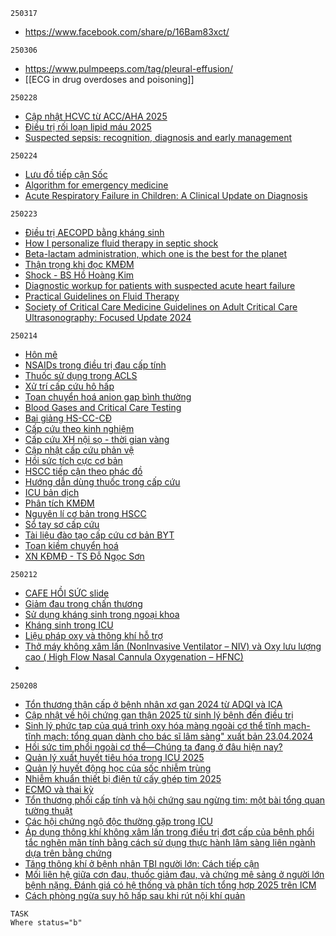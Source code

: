 `250317`
- https://www.facebook.com/share/p/16Bam83xct/

`250306`
- https://www.pulmpeeps.com/tag/pleural-effusion/
- [[ECG in drug overdoses and poisoning]]

`250228`
- [Cập nhật HCVC từ ACC/AHA 2025](https://www.facebook.com/100002281745061/posts/9277633228989310/)
- [Điều trị rối loạn lipid máu 2025](https://www.facebook.com/819395749/posts/10162464924855750/)
- [Suspected sepsis: recognition, diagnosis and early management](https://drive.google.com/file/d/1ta6UWw0Nlizu9GtRYKxQQpaGqXm1305x)

`250224`
- [Lưu đồ tiếp cận Sốc](https://vt.tiktok.com/ZSMSLjp8V/)
- [Algorithm for emergency medicine](https://drive.google.com/file/d/1rEqCjExwW7-GR3eiLe9dI2ylgZ9IXkTb/)
- [Acute Respiratory Failure in Children: A Clinical Update on Diagnosis](https://drive.google.com/file/d/1sQGStbis94egKGg_CF0CC-eksUzOkfOf/)

`250223`
- [Điều trị AECOPD bằng kháng sinh](https://www.tiktok.com/@dr_icu/video/7443424951887039762?_r=1&_t=ZS-8tvJmXftk8m)
- [How I personalize fluid therapy in septic shock](https://acrobat.adobe.com/link/track?uri=urn%3Aaaid%3Ascds%3AUS%3A2902e990-74db-3ebb-bf4a-0d46f301da74&fbclid=IwY2xjawIeBBJleHRuA2FlbQIxMQABHZUwlOIuL7dPwWNOCv4bCApywF_mWNzUdtg6udimdQPxgbXPCVCoaxgfnQ_aem_nUFIc_vmDhxQC3Sb8fGdrA&sfnsn=mo)
- [Beta-lactam administration, which one is the best for the planet](https://link.springer.com/epdf/10.1007/s00134-024-07697-w?sharing_token=VW_XAhyPpLwm2A-AGOtN7_e4RwlQNchNByi7wbcMAY5SoTOTYtMKjLoZu5O6E6U-7_MpnIl59__kLsEcPHH2lHn5HozJvcbnvGEn2HjBdXBLDMftnOC4ouKoshhTnrho69_fd92VKnjaJ9pGzNwAwM0JFHS7V4kE4X20lnBBHfs%3D)
- [Thận trọng khi đọc KMĐM](https://www.facebook.com/100026500849589/posts/1661361838090495/?mibextid=xfxF2i&rdid=h0OCtcY0anB0hSXq)
- [Shock - BS Hồ Hoàng Kim](https://vt.tiktok.com/ZSM6nd7vB/)
- [Diagnostic workup for patients with suspected acute heart failure](https://www.facebook.com/100006679656740/posts/4193185627580718/?mibextid=xfxF2i&rdid=q5DtK3juTolLtK58)
- [Practical Guidelines on Fluid Therapy](https://drive.google.com/file/d/1HCuI2pkaQQfPEpLUEhn4cdkxiet12-ZD/)
- [Society of Critical Care Medicine Guidelines on Adult Critical Care Ultrasonography: Focused Update 2024](https://drive.google.com/file/d/1ssi2qz6f-KqM26IAYv7fcW1MncBPGMf5/edit)

`250214`
- [Hôn mê](https://vt.tiktok.com/ZSM8VAtcW/)
- [NSAIDs trong điều trị đau cấp tính](https://vt.tiktok.com/ZSM8VjbmB/)
- [Thuốc sử dụng trong ACLS](https://vt.tiktok.com/ZSM8VQFPk/)
- [Xử trí cấp cứu hô hấp](https://vt.tiktok.com/ZSMNrbNna/)
- [Toan chuyển hoá anion gap bình thường](https://onlinelibrary.wiley.com/doi/epdf/10.1111/imj.16418)
- [Blood Gases and Critical Care Testing](https://drive.google.com/file/d/17wCD1PT3IWeLOHxHm3L3UsZiKFtKoMXf/)
- [Bai giảng HS-CC-CĐ](https://drive.google.com/file/d/1At1fjRa5_yO-jmssZdcvz3eTai4Z11nM/view)
- [Cấp cứu theo kinh nghiệm](https://drive.google.com/file/d/0Bw0Y1kRVykxmN1IxVzBOc1VRQm8/view?resourcekey=0-wlgYyhZ5CFepnRccfIINhw)
- [Cấp cứu XH nội sọ - thời gian vàng](https://drive.google.com/file/d/149GK1OI990MFeSM-pbgHbML4XRH6V3yO/view)
- [Cập nhật cấp cứu phản vệ](https://drive.google.com/file/d/0Bw0Y1kRVykxmem00NW1mYzBsUmc/view?resourcekey=0-v256BO1z727pWQ1Ht_MtMQ)
- [Hồi sức tích cực cơ bản](https://drive.google.com/file/d/0Bw0Y1kRVykxmRjJmdXZ0ZG5HTGs/view?resourcekey=0-T2ffggRSmywecNDsINmBYQ)
- [HSCC tiếp cận theo phác đồ](https://drive.google.com/file/d/0Bw0Y1kRVykxmRjJmdXZ0ZG5HTGs/view?resourcekey=0-T2ffggRSmywecNDsINmBYQ)
- [Hướng dẫn dùng thuốc trong cấp cứu](https://drive.google.com/file/d/0Bw0Y1kRVykxmT0loU3REOFo4Wmc/view?resourcekey=0-2jxq3OlXxtLxDQSqfxQrrA)
- [ICU bản dịch](https://drive.google.com/file/d/0Bw0Y1kRVykxmbmxDajBFTkJCWUE/view?resourcekey=0-Bsi5v47FPgpbHfqy4zZMLg)
- [Phân tích KMĐM](https://drive.google.com/file/d/0Bw0Y1kRVykxmMENCTnE0ZkNrNGc/view?resourcekey=0-eY1pPO-f7XdpWQ4PCCTKfA)
- [Nguyên lí cơ bản trong HSCC](https://docs.google.com/document/d/0Bw0Y1kRVykxmcFJjeWR3T1h1bGM/edit?resourcekey=0-eXD8X4Vz8QTLYkeeP8Dw8g)
- [Sổ tay sơ cấp cứu](https://drive.google.com/file/d/1_6MH8wywcpOV_ZgOwp3GFhqShpZ29wFK/view)
- [Tài liệu đào tạo cấp cứu cơ bản BYT](https://drive.google.com/file/d/0Bw0Y1kRVykxmUzRBbmZRc0l3Q2c/view?resourcekey=0-Akzx_yOe6N6xd34PNaXdsA)
- [Toan kiềm chuyển hoá](https://docs.google.com/document/d/0Bw0Y1kRVykxmUDFuaG5XTTdUYVE/edit?resourcekey=0-GkvjQnWuyG-JKKCAsqi8pQ)
- [XN KĐMĐ - TS Đỗ Ngọc Sơn](https://drive.google.com/file/d/0Bw0Y1kRVykxmZ2hqQmJRaXJ0d1U/view?resourcekey=0-YmJQmsgB4BW5jk2ZmaoeFg)

`250212`
- [CAFE HỒI SỨC slide](https://drive.google.com/drive/folders/1H1ZO6vXQ-xqV-bgtiZdWvBjn09ypNiJt)
- [Giảm đau trong chấn thương](https://www.tiktok.com/@dr_icu/video/7467648693873708305)
- [Sử dụng kháng sinh trong ngoại khoa](https://www.tiktok.com/@dr_icu/photo/7458718452652543250)
- [Kháng sinh trong ICU](https://www.tiktok.com/@dr_icu/photo/7454583627897163026)
- [Liệu pháp oxy và thông khí hỗ trợ](https://www.tiktok.com/@dr_icu/video/7467624436657655058)
- [Thở máy không xâm lấn (NonInvasive Ventilator – NIV) và Oxy lưu lượng cao ( High Flow Nasal Cannula Oxygenation – HFNC)](https://admin.ump.edu.vn/uploads/ckeditor/files/THO%20MAY%20KHONG%20XAM%20LAN%20va%20OXY%20LUU%20LUONG%20CAO%20-%20BS%20B_Duy.pdf)
- 


`250208`
- [Tổn thương thận cấp ở bệnh nhân xơ gan 2024 từ ADQI và ICA](https://drive.google.com/file/d/14rQmD9hreVZZX-5WBaJelH2guGzlAw8c/view)
- [Cập nhật về hội chứng gan thận 2025 từ sinh lý bệnh đến điều trị](https://drive.google.com/file/d/1-TTwPBvRTMOTvBqfKp0wdw6UlwOScaAl/view)
- [Sinh lý phức tạp của quá trình oxy hóa màng ngoài cơ thể tĩnh mạch-tĩnh mạch: tổng quan dành cho bác sĩ lâm sàng" xuất bản 23.04.2024](https://journals.sagepub.com/doi/pdf/10.1177/02676591241238156)
- [Hồi sức tim phổi ngoài cơ thể—Chúng ta đang ở đâu hiện nay?](https://drive.google.com/file/d/1iin-0Fi2gRWqaWN1jYsUm7GyowlJA_lY/view)
- [Quản lý xuất huyết tiêu hóa trong ICU 2025](https://drive.google.com/file/d/1fUdNhXRlWIvRizR5C4hMGwb0lEjDzeky/view)
- [Quản lý huyết động học của sốc nhiễm trùng](https://drive.google.com/file/d/1uQGoQcYoFm0TpGd9tjvCYb1sxE28IDVL/view)
- [Nhiễm khuẩn thiết bị điện tử cấy ghép tim 2025](https://drive.google.com/file/d/1NB-bpJO-i0AxcSHkKTJzoegh0hSroDxK/view)
- [ECMO và thai kỳ](https://drive.google.com/file/d/1H7r293_FkQda8qwi_lzNOjBNF3NqILkD/view)
- [Tổn thương phổi cấp tính và hội chứng sau ngừng tim: một bài tổng quan tường thuật](https://drive.google.com/file/d/1q_tljRLUsMNeKnbzfPAKQ0BnLL_ln1oE/view)
- [Các hội chứng ngộ độc thường gặp trong ICU](https://drive.google.com/file/d/1fNCZjpwvrmnROkbFcB7u4ERvLK9jMzaI/view)
- [Áp dụng thông khí không xâm lấn trong điều trị đợt cấp của bệnh phổi tắc nghẽn mãn tính bằng cách sử dụng thực hành lâm sàng liên ngành dựa trên bằng chứng](https://drive.google.com/file/d/11xlzcHPG7p1LYrRVrBpysF-Kv1PslKkF/view)
- [Tăng thông khí ở bệnh nhân TBI người lớn: Cách tiếp cận](https://drive.google.com/file/d/17DSZL8VByGy44HoCHJiGA2eVxLEKckxr/view)
- [Mối liên hệ giữa cơn đau, thuốc giảm đau, và chứng mê sảng ở người lớn bệnh nặng. Đánh giá có hệ thống và phân tích tổng hợp 2025 trên ICM](https://drive.google.com/file/d/1hrOs8utkvPddoQPaAMIqY9hkU69Rbdle/view)
- [Cách phòng ngừa suy hô hấp sau khi rút nội khí quản](https://drive.google.com/file/d/11Vf6Eoel7wiQRsMh16qeXaJlfxUGvTsP/view)


```dataview
TASK
Where status="b"
```
